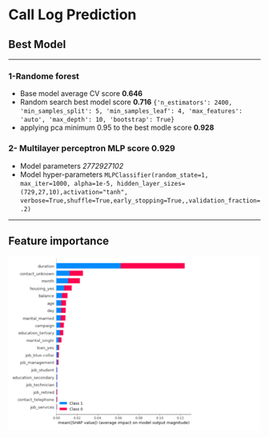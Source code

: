 # Call Log Prediction
## Best Model 
__________
### 1-Randome forest 
- Base model average CV score __0.646__
- Random search best model score __0.716__
`{'n_estimators': 2400,
 'min_samples_split': 5,
 'min_samples_leaf': 4,
 'max_features': 'auto',
 'max_depth': 10,
 'bootstrap': True}`
 - applying pca minimum 0.95 to the best modle score __0.928__
 
### 2- Multilayer perceptron MLP score __0.929__
 - Model parameters _27*729*27*10*2_ 
 - Model hyper-parameters 
 `MLPClassifier(random_state=1, max_iter=1000, alpha=1e-5,
                    hidden_layer_sizes=(729,27,10),activation="tanh",
                    verbose=True,shuffle=True,early_stopping=True,,validation_fraction=.2)`
                    
____________________
## Feature importance
![alt text](https://github.com/AJamal27891/1YBCwVpt3HNYOiYL/blob/main/Shapeimportance.PNG?raw=true)
